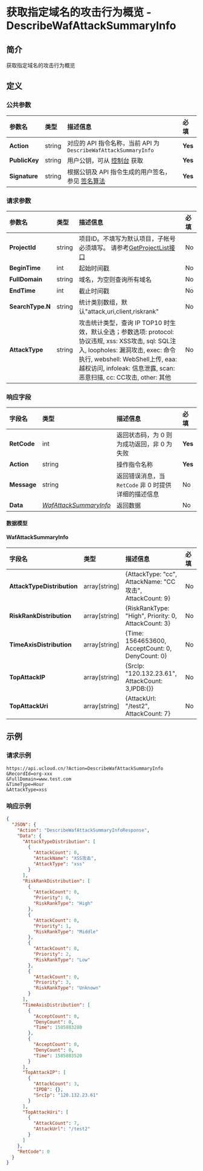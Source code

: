 # 获取指定域名的攻击行为概览 - DescribeWafAttackSummaryInfo

## 简介

获取指定域名的攻击行为概览








## 定义

### 公共参数

| 参数名 | 类型 | 描述信息 | 必填 |
|:---|:---|:---|:---|
| **Action**     | string  | 对应的 API 指令名称，当前 API 为 `DescribeWafAttackSummaryInfo`                        | **Yes** |
| **PublicKey**  | string  | 用户公钥，可从 [控制台](https://console.ucloud.cn/uapi/apikey) 获取                                             | **Yes** |
| **Signature**  | string  | 根据公钥及 API 指令生成的用户签名，参见 [签名算法](api/summary/signature.md)  | **Yes** |

### 请求参数

| 参数名 | 类型 | 描述信息 | 必填 |
|:---|:---|:---|:---|
| **ProjectId** | string | 项目ID。不填写为默认项目，子帐号必须填写。 请参考[GetProjectList接口](api/summary/get_project_list) |No|
| **BeginTime** | int | 起始时间戳 |No|
| **FullDomain** | string | 域名，为空则查询所有域名 |No|
| **EndTime** | int | 截止时间戳 |No|
| **SearchType.N** | string | 统计类别数组，默认"attack,uri,client,riskrank" |No|
| **AttackType** | string | 攻击统计类型，查询 IP TOP10 时生效，默认全选；参数选项: protocol: 协议违规, xss: XSS攻击, sql: SQL注入, loopholes: 漏洞攻击, exec: 命令执行, webshell: WebShell上传, eaa: 越权访问, infoleak: 信息泄露, scan: 恶意扫描, cc: CC攻击, other: 其他 |No|

### 响应字段

| 字段名 | 类型 | 描述信息 | 必填 |
|:---|:---|:---|:---|
| **RetCode** | int | 返回状态码，为 0 则为成功返回，非 0 为失败 |**Yes**|
| **Action** | string | 操作指令名称 |**Yes**|
| **Message** | string | 返回错误消息，当 `RetCode` 非 0 时提供详细的描述信息 |No|
| **Data** | [*WafAttackSummaryInfo*](#WafAttackSummaryInfo) | 返回数据 |No|

#### 数据模型


#### WafAttackSummaryInfo

| 字段名 | 类型 | 描述信息 | 必填 |
|:---|:---|:---|:---|
| **AttackTypeDistribution** | array[string] | {AttackType: "cc", AttackName: "CC攻击", AttackCount: 9} |No|
| **RiskRankDistribution** | array[string] | {RiskRankType: "High", Priority: 0, AttackCount: 3} |No|
| **TimeAxisDistribution** | array[string] | {Time: 1564653600, AcceptCount: 0, DenyCount: 0} |No|
| **TopAttackIP** | array[string] | {SrcIp: "120.132.23.61", AttackCount: 3,IPDB:{}} |No|
| **TopAttackUri** | array[string] | {AttackUrl: "/test2", AttackCount: 7} |No|

## 示例

### 请求示例
    
```
https://api.ucloud.cn/?Action=DescribeWafAttackSummaryInfo
&RecordId=org-xxx
&FullDomain=www.test.com
&TimeType=Hour
&AttackType=xss
```

### 响应示例
    
```json
{
  "JSON": {
    "Action": "DescribeWafAttackSummaryInfoResponse",
    "Data": {
      "AttackTypeDistribution": [
        {
          "AttackCount": 0,
          "AttackName": "XSS攻击",
          "AttackType": "xss"
        }
      ],
      "RiskRankDistribution": [
        {
          "AttackCount": 0,
          "Priority": 0,
          "RiskRankType": "High"
        },
        {
          "AttackCount": 0,
          "Priority": 1,
          "RiskRankType": "Middle"
        },
        {
          "AttackCount": 0,
          "Priority": 2,
          "RiskRankType": "Low"
        },
        {
          "AttackCount": 0,
          "Priority": 3,
          "RiskRankType": "Unknown"
        }
      ],
      "TimeAxisDistribution": [
        {
          "AcceptCount": 0,
          "DenyCount": 0,
          "Time": 1585883280
        },
        {
          "AcceptCount": 0,
          "DenyCount": 0,
          "Time": 1585883520
        }
      ],
      "TopAttackIP": [
        {
          "AttackCount": 3,
          "IPDB": {},
          "SrcIp": "120.132.23.61"
        }
      ],
      "TopAttackUri": [
        {
          "AttackCount": 7,
          "AttackUrl": "/test2"
        }
      ]
    },
    "RetCode": 0
  }
}
```





